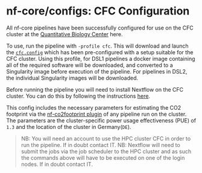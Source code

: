 # nf-core/configs: CFC Configuration

All nf-core pipelines have been successfully configured for use on the CFC cluster at the [Quantitative Biology Center](https://uni-tuebingen.de/forschung/forschungsinfrastruktur/zentrum-fuer-quantitative-biologie-qbic/) here.

To use, run the pipeline with `-profile cfc`. This will download and launch the [`cfc.config`](../conf/cfc.config) which has been pre-configured with a setup suitable for the CFC cluster. Using this profile, for DSL1 pipelines a docker image containing all of the required software will be downloaded, and converted to a Singularity image before execution of the pipeline. For pipelines in DSL2, the individual Singularity images will be downloaded.

Before running the pipeline you will need to install Nextflow on the CFC cluster. You can do this by following the instructions [here](https://www.nextflow.io/).

This config includes the necessary parameters for estimating the CO2 footprint via the [nf-co2footprint plugin](https://github.com/nextflow-io/nf-co2footprint) of any pipeline run on the cluster. The parameters are the cluster-specific power usage effectiveness (PUE) of `1.3` and the location of the cluster in Germany(`DE`).

> NB: You will need an account to use the HPC cluster CFC in order to run the pipeline. If in doubt contact IT.
> NB: Nextflow will need to submit the jobs via the job scheduler to the HPC cluster and as such the commands above will have to be executed on one of the login nodes. If in doubt contact IT.
